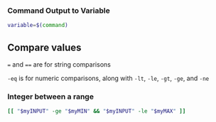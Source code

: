 ### Command Output to Variable
```bash
variable=$(command)
```
## Compare values

`=` and `==` are for string comparisons

`-eq` is for numeric comparisons, along with `-lt`, `-le`, `-gt`, `-ge`, and `-ne`

### Integer between a range

```bash
[[ "$myINPUT" -ge "$myMIN" && "$myINPUT" -le "$myMAX" ]]
```
## 
